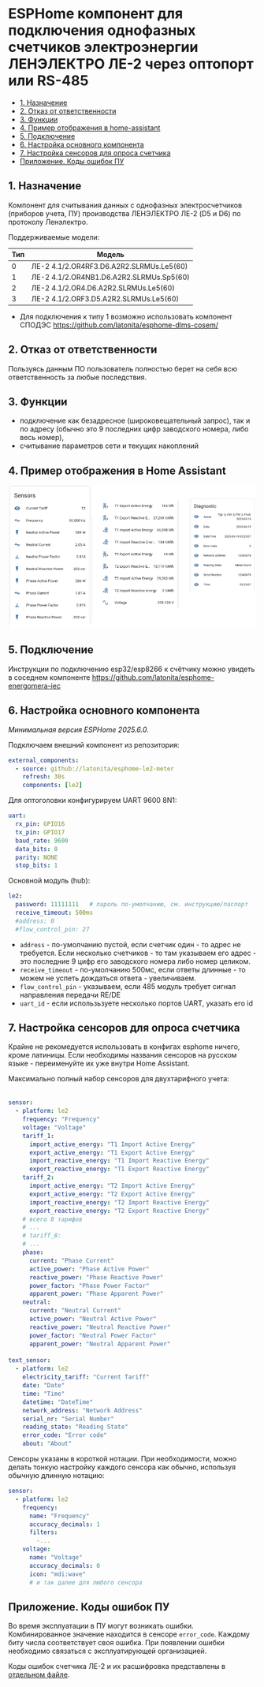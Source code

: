 # ESPHome компонент для подключения однофазных счетчиков электроэнергии ЛЕНЭЛЕКТРО ЛЕ-2 через оптопорт или RS-485

* [1. Назначение](#1-назначение)
* [2. Отказ от ответственности](#2-отказ-от-ответственности)
* [3. Функции](#3-функции)
* [4. Пример отображения в home-assistant](#4-пример-отображения-в-home-assistant)
* [5. Подключение](#5-подключение)
* [6. Настройка основного компонента](#6-настройка-основного-компонента)
* [7. Настройка сенсоров для опроса счетчика](#7-настройка-сенсоров-для-опроса-счетчика)
* [Приложение. Коды ошибок ПУ](#приложение-коды-ошибок-пу)

## 1. Назначение
Компонент для считывания данных с однофазных электросчетчиков (приборов учета, ПУ) производства ЛЕНЭЛЕКТРО ЛЕ-2 (D5 и D6) по протоколу Ленэлектро.

Поддерживаемые модели:

| Тип | Модель |
|---|--------|
| 0 | ЛЕ-2 4.1/2.ОR4RF3.D6.A2R2.SLRMUs.Le5(60) |
| 1 | ЛЕ-2 4.1/2.ОR4NB1.D6.A2R2.SLRMUs.Sp5(60) |
| 2 | ЛЕ-2 4.1/2.ОR4.D6.A2R2.SLRMUs.Le5(60) |
| 3 | ЛЕ-2 4.1/2.ORF3.D5.A2R2.SLRMUs.Le5(60) |

* Для подключения к типу 1 возможно использовать компонент СПОДЭС https://github.com/latonita/esphome-dlms-cosem/ 

## 2. Отказ от ответственности
Пользуясь данным ПО пользователь полностью берет на себя всю ответственность за любые последствия.
 
## 3. Функции
- подключение как безадресное (широковещательный запрос), так и по адресу (обычно это 9 последних цифр заводского номера, либо весь номер),
- считывание параметров сети и текущих накоплений

## 4. Пример отображения в Home Assistant
![Пример отображения в Home Assistant](/images/le2.png) 

## 5. Подключение
Инструкции по подключению esp32/esp8266 к счётчику можно увидеть в соседнем компоненте https://github.com/latonita/esphome-energomera-iec

## 6. Настройка основного компонента
*Минимальная версия ESPHome 2025.6.0.*

Подключаем внешний компонент из репозитория:
```yaml
external_components:
  - source: github://latonita/esphome-le2-meter
    refresh: 30s
    components: [le2]
```

Для оптоголовки конфигурируем UART 9600 8N1:
```yaml
uart:
  rx_pin: GPIO16
  tx_pin: GPIO17
  baud_rate: 9600
  data_bits: 8
  parity: NONE
  stop_bits: 1
```

Основной модуль (hub):
```yaml
le2:
  password: 11111111   # пароль по-умолчанию, см. инструкцию/паспорт
  receive_timeout: 500ms
  #address: 0
  #flow_control_pin: 27 
```
- `address` - по-умолчанию пустой, если счетчик один - то адрес не требуется. Если несколько счетчиков - то там указываем его адрес - это последние 9 цифр его заводского номера либо номер целиком.
- `receive_timeout` - по-умолчанию 500мс, если ответы длинные - то можем не успеть дождаться ответа - увеличиваем.
- `flow_control_pin` - указываем, если 485 модуль требует сигнал направления передачи RE/DE 
- `uart_id` - если использьзуете несколько портов UART, указать его id

## 7. Настройка сенсоров для опроса счетчика
Крайне не рекомедуется использовать в конфигах esphome ничего, кроме латиницы. Если необходимы названия сенсоров на русском языке - переименуйте их уже внутри Home Assistant.

Максимально полный набор сенсоров для двухтарифного учета:
```yaml

sensor:
  - platform: le2
    frequency: "Frequency"
    voltage: "Voltage"
    tariff_1:
      import_active_energy: "T1 Import Active Energy"
      export_active_energy: "T1 Export Active Energy"
      import_reactive_energy: "T1 Import Reactive Energy"
      export_reactive_energy: "T1 Export Reactive Energy"
    tariff_2:
      import_active_energy: "T2 Import Active Energy"
      export_active_energy: "T2 Export Active Energy"
      import_reactive_energy: "T2 Import Reactive Energy"
      export_reactive_energy: "T2 Export Reactive Energy"
    # всего 8 тарифов
    # ... 
    # tariff_8:
    # ...
    phase:
      current: "Phase Current"
      active_power: "Phase Active Power"
      reactive_power: "Phase Reactive Power"
      power_factor: "Phase Power Factor"
      apparent_power: "Phase Apparent Power"
    neutral:
      current: "Neutral Current"
      active_power: "Neutral Active Power"
      reactive_power: "Neutral Reactive Power"
      power_factor: "Neutral Power Factor"
      apparent_power: "Neutral Apparent Power"

text_sensor:
  - platform: le2
    electricity_tariff: "Current Tariff"
    date: "Date"
    time: "Time"
    datetime: "DateTime"
    network_address: "Network Address"
    serial_nr: "Serial Number"
    reading_state: "Reading State"
    error_code: "Error code"
    about: "About"
```

Сенсоры указаны в короткой нотации. При необходимости, можно делать тонкую настройку каждого сенсора как обычно, используя обычную длинную нотацию:
```yaml
sensor:
  - platform: le2
    frequency: 
      name: "Frequency"
      accuracy_decimals: 1
      filters:
        -...
    voltage: 
      name: "Voltage"
      accuracy_decimals: 0
      icon: "mdi:wave"
      # и так далее для любого сенсора 
```

## Приложение. Коды ошибок ПУ
Во время эксплуатации в ПУ могут возникать ошибки. Комбинированное значение находится в сенсоре `error_code`.
Каждому биту числа соответствует своя ошибка. При появлении ошибки необходимо связаться с эксплуатирующей организацией.

Коды ошибок счетчика ЛЕ-2 и их расшифровка представлены в [отдельном файле](errors.md).
